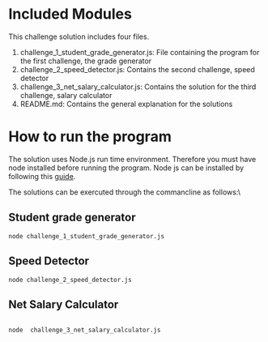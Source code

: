 # Included Modules 

This challenge solution includes four files. 
1. challenge_1_student_grade_generator.js: File containing the program for the first challenge, the grade generator
2. challenge_2_speed_detector.js: Contains the second challenge, speed detector 
3. challenge_3_net_salary_calculator.js: Contains the solution for the third challenge, salary calculator
4. README.md: Contains the general explanation for the solutions 

# How to run the program 

The solution uses Node.js run time environment. Therefore you must have node installed before running the program. Node js can be installed by following this [guide](https://nodejs.dev/en/download/package-manager/).

The solutions can be exercuted through the commancline as follows:\
## Student grade generator
```commancline
node challenge_1_student_grade_generator.js
```

## Speed Detector
```commancline
node challenge_2_speed_detector.js
```


## Net Salary Calculator

```commancline

node  challenge_3_net_salary_calculator.js
```

